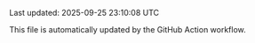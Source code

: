 Last updated: 2025-09-25 23:10:08 UTC

This file is automatically updated by the GitHub Action workflow.
